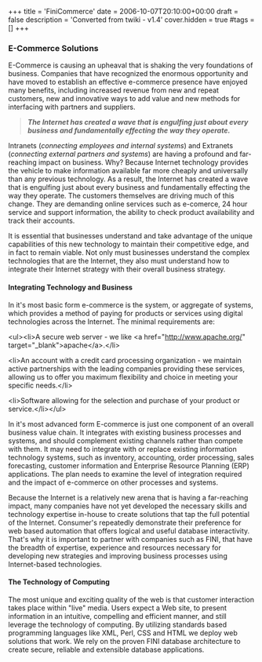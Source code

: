 +++
title = 'FiniCommerce'
date = 2006-10-07T20:10:00+00:00
draft = false
description = 'Converted from twiki - v1.4'
cover.hidden = true
#tags = []
+++

### E-Commerce Solutions

E-Commerce is causing an upheaval that is shaking the very foundations
of business. Companies that have recognized the enormous opportunity and
have moved to establish an effective e-commerce presence have enjoyed
many benefits, including increased revenue from new and repeat
customers, new and innovative ways to add value and new methods for
interfacing with partners and suppliers.

> ***The Internet has created a wave that is engulfing just about every
> business and fundamentally effecting the way they operate.***

Intranets (*connecting employees and internal systems*) and Extranets
(*connecting external partners and systems*) are having a profound and
far-reaching impact on business. Why? Because Internet technology
provides the vehicle to make information available far more cheaply and
universally than any previous technology. As a result, the Internet has
created a wave that is engulfing just about every business and
fundamentally effecting the way they operate. The customers themselves
are driving much of this change. They are demanding online services such
as e-comerce, 24 hour service and support information, the ability to
check product availability and track their accounts.

It is essential that businesses understand and take advantage of the
unique capabilities of this new technology to maintain their competitive
edge, and in fact to remain viable. Not only must businesses understand
the complex technologies that are the Internet, they also must
understand how to integrate their Internet strategy with their overall
business strategy.

#### Integrating Technology and Business

In it's most basic form e-commerce is the system, or aggregate of
systems, which provides a method of paying for products or services
using digital technologies across the Internet. The minimal requirements
are:

\<ul\>\<li\>A secure web server - we like \<a
href="<http://www.apache.org/>" target="\_blank"\>apache\</a\>.\</li\>

\<li\>An account with a credit card processing organization - we
maintain active partnerships with the leading companies providing these
services, allowing us to offer you maximum flexibility and choice in
meeting your specific needs.\</li\>

\<li\>Software allowing for the selection and purchase of your product
or service.\</li\>\</ul\>

In it's most advanced form E-commerce is just one component of an
overall business value chain. It integrates with existing business
processes and systems, and should complement existing channels rather
than compete with them. It may need to integrate with or replace
existing information technology systems, such as inventory, accounting,
order processing, sales forecasting, customer information and Enterprise
Resource Planning (ERP) applications. The plan needs to examine the
level of integration required and the impact of e-commerce on other
processes and systems.

Because the Internet is a relatively new arena that is having a
far-reaching impact, many companies have not yet developed the necessary
skills and technology expertise in-house to create solutions that tap
the full potential of the Internet. Consumer's repeatedly demonstrate
their preference for web based automation that offers logical and useful
database interactivity. That's why it is important to partner with
companies such as FINI, that have the breadth of expertise, experience
and resources necessary for developing new strategies and improving
business processes using Internet-based technologies.

#### The Technology of Computing

The most unique and exciting quality of the web is that customer
interaction takes place within "live" media. Users expect a Web site, to
present information in an intuitive, compelling and efficient manner,
and still leverage the technology of computing. By utilizing standards
based programming languages like XML, Perl, CSS and HTML we deploy web
solutions that work. We rely on the proven FINI database architecture to
create secure, reliable and extensible database applications.
